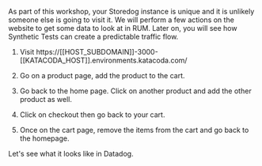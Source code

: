 As part of this workshop, your Storedog instance is unique and it is unlikely someone else is going to visit it. We will perform a few actions on the website to get some data to look at in RUM. Later on, you will see how Synthetic Tests can create a predictable traffic flow.

1. Visit https://[[HOST_SUBDOMAIN]]-3000-[[KATACODA_HOST]].environments.katacoda.com/

2. Go on a product page, add the product to the cart.

3. Go back to the home page. Click on another product and add the other product as well.

4. Click on checkout then go back to your cart.

5. Once on the cart page, remove the items from the cart and go back to the homepage.

Let's see what it looks like in Datadog.